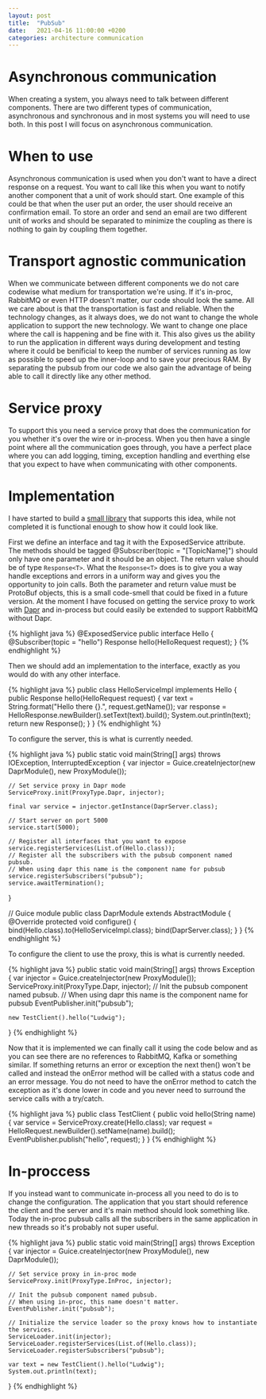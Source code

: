 ```yaml
---
layout: post
title:  "PubSub"
date:   2021-04-16 11:00:00 +0200
categories: architecture communication 
---
```


# Asynchronous communication
When creating a system, you always need to talk between different components. There are two different types of communication, asynchronous and synchronous and in most systems you will need to use both. In this post I will focus on asynchronous communication.

# When to use
Asynchronous communication is used when you don't want to have a direct response on a request. You want to call like this when you want to notify another component that a unit of work should start. One example of this could be that when the user put an order, the user should receive an confirmation email. To store an order and send an email are two different unit of works and should be separated to minimize the coupling as there is nothing to gain by coupling them together.

# Transport agnostic communication
When we communicate between different components we do not care codewise what medium for transportation we're using. If it's in-proc, RabbitMQ or even HTTP doesn't matter, our code should look the same. All we care about is that the transportation is fast and reliable. When the technology changes, as it always does, we do not want to change the whole application to support the new technology. We want to change one place where the call is happening and be fine with it. This also gives us the ability to run the application in different ways during development and testing where it could be benificial to keep the number of services running as low as possible to speed up the inner-loop and to save your precious RAM. By separating the pubsub from our code we also gain the advantage of being able to call it directly like any other method.


# Service proxy
To support this you need a service proxy that does the communication for you whether it's over the wire or in-process. When you then have a single point where all the communication goes through, you have a perfect place where you can add logging, timing, exception handling and everthing else that you expect to have when communicating with other components.

# Implementation
I have started to build a [small library](https://github.com/lullen/service-proxy) that supports this idea, while not completed it is functional enough to show how it could look like.

First we define an interface and tag it with the ExposedService attribute. The methods should be tagged @Subscriber(topic = "[TopicName]") should only have one parameter and it should be an object. The return value should be of type `Response<T>`. What the `Response<T>` does is to give you a way handle exceptions and errors in a uniform way and gives you the opportunity to join calls. Both the parameter and return value must be ProtoBuf objects, this is a small code-smell that could be fixed in a future version. At the moment I have focused on getting the service proxy to work with [Dapr](https://dapr.io) and in-process but could easily be extended to support RabbitMQ without Dapr.

{% highlight java %}
@ExposedService
public interface Hello {
    @Subscriber(topic = "hello")
    Response hello(HelloRequest request);
}
{% endhighlight %}

Then we should add an implementation to the interface, exactly as you would do with any other interface. 

{% highlight java %}
public class HelloServiceImpl implements Hello {
    public Response hello(HelloRequest request) {
        var text = String.format("Hello there {}.", request.getName());
        var response = HelloResponse.newBuilder().setText(text).build();
        System.out.println(text);
        return new Response();
    }
}
{% endhighlight %}

To configure the server, this is what is currently needed.

{% highlight java %}
public static void main(String[] args) throws IOException, InterruptedException {
    var injector = Guice.createInjector(new DaprModule(), new ProxyModule());
    
    // Set service proxy in Dapr mode
    ServiceProxy.init(ProxyType.Dapr, injector);

    final var service = injector.getInstance(DaprServer.class);
    
    // Start server on port 5000
    service.start(5000);
    
    // Register all interfaces that you want to expose
    service.registerServices(List.of(Hello.class));
    // Register all the subscribers with the pubsub component named pubsub.
    // When using dapr this name is the component name for pubsub 
    service.registerSubscribers("pubsub");
    service.awaitTermination();
}

// Guice module
public class DaprModule extends AbstractModule {
    @Override
    protected void configure() {
        bind(Hello.class).to(HelloServiceImpl.class);
        bind(DaprServer.class);
    }
}
{% endhighlight %}


To configure the client to use the proxy, this is what is currently needed.

{% highlight java %}
public static void main(String[] args) throws Exception {
    var injector = Guice.createInjector(new ProxyModule());
    ServiceProxy.init(ProxyType.Dapr, injector);
    // Init the pubsub component named pubsub.
    // When using dapr this name is the component name for pubsub 
    EventPublisher.init("pubsub");

    new TestClient().hello("Ludwig");
}
{% endhighlight %}

Now that it is implemented we can finally call it using the code below and as you can see there are no references to RabbitMQ, Kafka or something similar. If something returns an error or exception the next then() won't be called and instead the onError method will be called with a status code and an error message. You do not need to have the onError method to catch the exception as it's done lower in code and you never need to surround the service calls with a try/catch. 

{% highlight java %}
public class TestClient {
    public void hello(String name) {
        var service = ServiceProxy.create(Hello.class);
        var request = HelloRequest.newBuilder().setName(name).build();
        EventPublisher.publish("hello", request);
    }
}
{% endhighlight %}

# In-proccess

If you instead want to communicate in-process all you need to do is to change the configuration. The application that you start should reference the client and the server and it's main method should look something like. Today the in-proc pubsub calls all the subscribers in the same application in new threads so it's probably not super useful.

{% highlight java %}
public static void main(String[] args) throws Exception {
    var injector = Guice.createInjector(new ProxyModule(), new DaprModule());

    // Set service proxy in in-proc mode
    ServiceProxy.init(ProxyType.InProc, injector);
    
    // Init the pubsub component named pubsub.
    // When using in-proc, this name doesn't matter.
    EventPublisher.init("pubsub");

    // Initialize the service loader so the proxy knows how to instantiate the services.  
    ServiceLoader.init(injector);
    ServiceLoader.registerServices(List.of(Hello.class));
    ServiceLoader.registerSubscribers("pubsub");

    var text = new TestClient().hello("Ludwig");
    System.out.println(text);
}
{% endhighlight %}